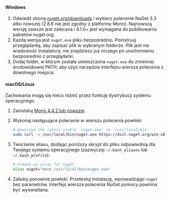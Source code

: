 #### <a name="windows"></a>Windows

1. Odwiedź stronę [nuget.org/downloads](https://nuget.org/downloads) i wybierz polecenie NuGet 3.3 albo nowszej (2.8.6 nie jest zgodny z platformy Mono). Najnowszą wersję zawsze jest zalecana i 4.1.0+ jest wymagana do publikowania pakietów nuget.org.
1. Każda wersja jest `nuget.exe` pliku bezpośrednio. Poinstruuj przeglądarkę, aby zapisać plik w wybranym folderze. Plik jest *nie* wiadomość Instalatora; nie znajdziesz już niczego po uruchomieniu bezpośrednio z przeglądarki.
1. Dodaj folder, w którym została umieszczona `nuget.exe` do zmiennej środowiskowej PATH, aby użyć narzędzia interfejsu wiersza polecenia z dowolnego miejsca.

#### <a name="macoslinux"></a>macOS/Linux

Zachowania mogą się nieco różnić przez funkcję dystrybucji systemu operacyjnego.

1. Zainstaluj [Mono 4.4.2 lub nowszej](http://www.mono-project.com/docs/getting-started/install/).

1. Wykonaj następujące polecenie w wierszu polecenia powłoki:

    ```bash
    # Download the latest stable `nuget.exe` to `/usr/local/bin`
    sudo curl -o /usr/local/bin/nuget.exe https://dist.nuget.org/win-x86-commandline/latest/nuget.exe
    ```

1. Tworzenie aliasu, dodając poniższy skrypt do pliku odpowiednią dla Twojego systemu operacyjnego (zazwyczaj `~/.bash_aliases` lub `~/.bash_profile`):

    ```bash
    # Create as alias for nuget
    alias nuget="mono /usr/local/bin/nuget.exe"
    ```

1. Załaduj ponownie powłoki.  Przetestuj instalację, wprowadzając `nuget` bez parametrów. Interfejs wiersza polecenia NuGet pomocy powinna być wyświetlana.
